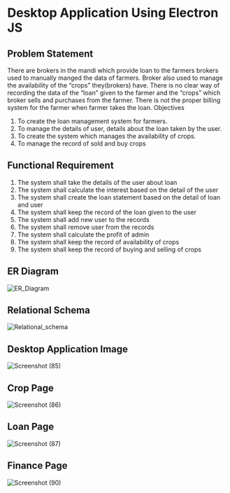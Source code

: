 # Desktop Application Using Electron JS
## Problem Statement
There are brokers in the mandi which provide loan to the farmers brokers used to manually
manged the data of farmers. Broker also used to manage the availability of the “crops”
they(brokers) have. There is no clear way of recording the data of the “loan” given to the farmer
and the “crops” which broker sells and purchases from the farmer. There is not the proper
billing system for the farmer when farmer takes the loan. Objectives
1. To create the loan management system for farmers.
2. To manage the details of user, details about the loan taken by the user.
3. To create the system which manages the availability of crops.
4. To manage the record of sold and buy crops

## Functional Requirement
1. The system shall take the details of the user about loan
2. The system shall calculate the interest based on the detail of the user
3. The system shall create the loan statement based on the detail of loan and user
4. The system shall keep the record of the loan given to the user
5. The system shall add new user to the records
6. The system shall remove user from the records
7. The system shall calculate the profit of admin
8. The system shall keep the record of availability of crops
9. The system shall keep the record of buying and selling of crops

## ER Diagram

![ER_Diagram](https://user-images.githubusercontent.com/56119880/154803001-eea8bf86-b3f0-4fa5-a8a6-b5b4adcc709d.png)

## Relational Schema

![Relational_schema](https://user-images.githubusercontent.com/56119880/154803071-a661bb01-3e8e-40c5-9e33-9a7712933444.png)

## Desktop Application Image

![Screenshot (85)](https://user-images.githubusercontent.com/56119880/154802896-5ccb0d7c-8d99-4597-a8c4-de2703c25662.png)

## Crop Page

![Screenshot (86)](https://user-images.githubusercontent.com/56119880/154803107-ac2d76b7-728c-4cac-bf2b-f99585ec603c.png)

## Loan Page

![Screenshot (87)](https://user-images.githubusercontent.com/56119880/154803121-8d3dd7aa-9e46-4971-83ea-fab860bd5f7f.png)

## Finance Page

![Screenshot (90)](https://user-images.githubusercontent.com/56119880/154803197-b121c29c-9f03-445b-9555-67762820f3a4.png)

